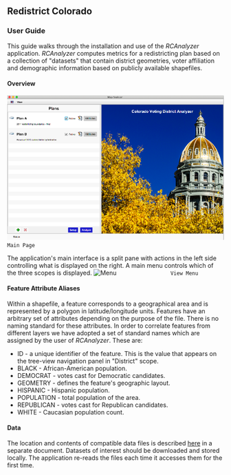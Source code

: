 ## Redistrict Colorado
### User Guide
This guide walks through the installation and use of the *RCAnalyzer* application. *RCAnalyzer* computes metrics for a redistricting plan based on a collection of "datasets" that contain
district geometries, voter
affiliation and demographic information based on publicly available shapefiles.

#### Overview

![SplitPane](/images/application_plans.png)
```                  Main Page     ```

The application's main interface is a split pane with
actions in the left side controlling what is displayed on the right. A main menu controls which of the three scopes is displayed.
![Menu](/images/view_menu.png)
```                  View Menu     ```

#### Feature Attribute Aliases
Within a shapefile, a feature corresponds to a geographical area and is represented by a polygon in latitude/longitude units. Features have an arbitrary set of attributes depending on the purpose of the file. There is no naming standard for these attributes. In order to correlate features from different layers we have adopted a set of standard names which are assigned by the user of
 *RCAnalyzer*. These are:
 * ID - a unique identifier of the feature. This is the value that appears on the tree-view navigation panel in "District" scope.
 * BLACK - African-American population.
 * DEMOCRAT - votes cast for Democratic candidates.
 * GEOMETRY - defines the feature's geographic layout.
 * HISPANIC - Hispanic population.
 * POPULATION - total population of the area.
 * REPUBLICAN - votes cast for Republican candidates.
 * WHITE - Caucasian population count.
#### Data
The location and contents of compatible data files
is described [here](https://github.com/chuckcoughlin/redistrict-colorado/tree/master/docs/datasets.md)
in a separate document.
Datasets
of interest should be downloaded and stored locally. The application re-reads the files each time it accesses them for the first time.
